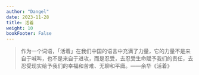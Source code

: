 ```yaml
---
author: "Dangel"
date: 2023-11-28
title: 活着
weight: 10
bookFooter: False
---
```


> 作为一个词语，「活着」在我们中国的语言中充满了力量，它的力量不是来自于喊叫，也不是来自于进攻，而是忍受，去忍受生命赋予我们的责任，去忍受现实给予我们的幸福和苦难、无聊和平庸。——余华《活着》